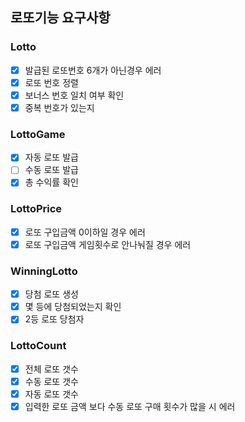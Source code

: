 ## 로또기능 요구사항

### Lotto

+ [x] 발급된 로또번호 6개가 아닌경우 에러
+ [x] 로또 번호 정렬
+ [x] 보너스 번호 일치 여부 확인
+ [x] 중복 번호가 있는지

### LottoGame

+ [x] 자동 로또 발급
+ [ ] 수동 로또 발급
+ [x] 총 수익률 확인

### LottoPrice

+ [x] 로또 구입금액 0이하일 경우 에러
+ [x] 로또 구입금액 게임횟수로 안나눠질 경우 에러

### WinningLotto

+ [x] 당첨 로또 생성
+ [x] 몇 등에 당첨되었는지 확인
+ [x] 2등 로또 당첨자

### LottoCount

+ [x] 전체 로또 갯수
+ [x] 수동 로또 갯수
+ [x] 자동 로또 갯수
+ [x] 입력한 로또 금액 보다 수동 로또 구매 횟수가 많을 시 에러
